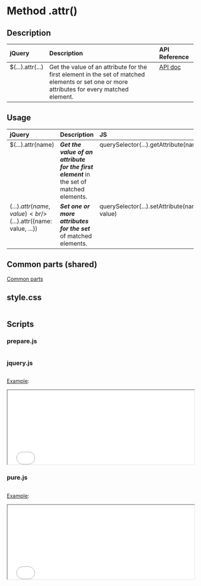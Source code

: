# Method .attr()

<style>
  th { text-align: left; }
  tr td:nth-child(1) { width: 20%; }
  tr td:nth-child(2) { width: 60%; }
  tr td:nth-child(3) { width: 20%; }
  td {
    vertical-align: top;
  }
</style>

## Description

| jQuery | Description | API Reference |
|:--|:--|:--|
| $(...).attr(...) | Get the value of an attribute for the first element in the set of matched elements or set one or more attributes for every matched element. | [API doc](https://api.jquery.com/attr/) |

## Usage

| jQuery | Description | JS |
|:--|:--|:--|
| $(...).attr(name) | **_Get the value of an attribute for the first element_** in the set of matched elements. | querySelector(...).getAttribute(name) |
| $(...).attr(name, value)<br />$(...).attr({name: value, ...}) | **_Set one or more attributes for the set_** of matched elements. | querySelector(...).setAttribute(name, value) |

## Common parts (shared)

[Common parts](/docs/mdview.html?example/index.md)

## style.css

```css:src/style.css
```

## Scripts

### prepare.js

```js:src/prepare.js
```

### jquery.js

```js:src/jquery.js
```

[Example](example.html?jquery):

<iframe width="100%" height="200" src="example.html?jquery"></iframe>

### pure.js

```js:src/pure.js
```

[Example](example.html?pure):

<iframe width="100%" height="200" src="example.html?pure"></iframe>
